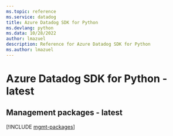 ```yaml
---
ms.topic: reference
ms.service: datadog
title: Azure Datadog SDK for Python
ms.devlang: python
ms.data: 10/28/2022
author: lmazuel
description: Reference for Azure Datadog SDK for Python
ms.author: lmazuel
---
```

# Azure Datadog SDK for Python - latest

## Management packages - latest
[!INCLUDE [mgmt-packages](datadog-mgmt-index.md)]